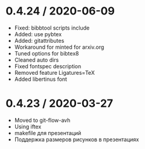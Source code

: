 
0.4.24 / 2020-06-09
==================

  * Fixed: bibbtool scripts include
  * Added: use pybtex
  * Added: gitattributes
  * Workaround for minted for arxiv.org
  * Tuned options for bibtex8
  * Cleaned auto dirs
  * Fixed fontspec description
  * Removed feature Ligatures=TeX
  * Added libertinus font

0.4.23 / 2020-03-27
==================

  * Moved to git-flow-avh
  * Using iftex
  * makefile для презентаций
  * Поддержка размеров рисунков в презентациях
